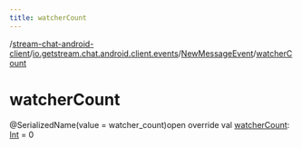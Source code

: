 ```yaml
---
title: watcherCount
---
```

/[stream-chat-android-client](../../index.md)/[io.getstream.chat.android.client.events](../index.md)/[NewMessageEvent](index.md)/[watcherCount](watcherCount.md)  
  
  
  
# watcherCount  
@SerializedName(value = watcher_count)open override val [watcherCount](watcherCount.md): [Int](https://kotlinlang.org/api/latest/jvm/stdlib/kotlin/-int/index.html) = 0
